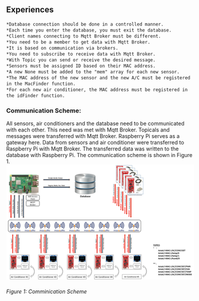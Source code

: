 ## Experiences
    *Database connection should be done in a controlled manner.
    *Each time you enter the database, you must exit the database.
    *Client names connecting to Mqtt Broker must be different.
    *You need to be a member to get data with Mqtt Broker.
    *It is based on communication via brokers.
    *You need to subscribe to receive data with Mqtt Broker.
    *With Topic you can send or receive the desired message.
    *Sensors must be assigned ID based on their MAC address.
    *A new None must be added to the "mem" array for each new sensor.
    *The MAC address of the new sensor and the new A/C must be registered in the MacFinder function.
    *For each new air conditioner, the MAC address must be registered in the idFinder function.
### Communication Scheme:
  All sensors, air conditioners and the database need to be communicated with each other. This need was met with Mqtt Broker. Topicals and messages were transferred with Mqtt Broker. Raspberry Pi serves as a gateway here. Data from sensors and air conditioner were transferred to Raspberry Pi with Mqtt Broker. The transferred data was written to the database with Raspberry Pi. The communication scheme is shown in Figure 1.
![alt text](Communication-diagram.png)
###### Figure 1: Comminication Scheme
